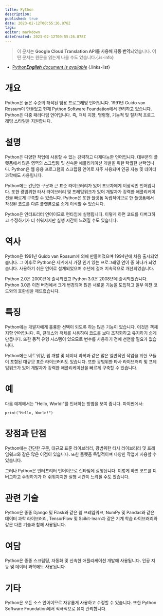 ```yaml
---
title: Python
description: 
published: true
date: 2023-02-12T00:55:26.878Z
tags: 
editor: markdown
dateCreated: 2023-02-12T00:55:26.878Z
---
```


> 이 문서는 **Google Cloud Translation API를 사용해 자동 번역**되었습니다.
어떤 문서는 원문을 읽는게 나을 수도 있습니다.{.is-info}



- [Python***English** document is available*](/en/Knowledge-base/Dictionary/python)
{.links-list}


# 개요
Python은 높은 수준의 해석된 범용 프로그래밍 언어입니다. 1991년 Guido van Rossum이 만들었고 현재 Python Software Foundation에서 관리하고 있습니다. Python은 다중 패러다임 언어입니다. 즉, 객체 지향, 명령형, 기능적 및 절차적 프로그래밍 스타일을 지원합니다.

# 설명
Python은 다양한 작업에 사용할 수 있는 강력하고 다재다능한 언어입니다. 대부분의 플랫폼에서 많은 영역의 스크립팅 및 신속한 애플리케이션 개발을 위한 탁월한 선택입니다. Python은 웹 응용 프로그램의 스크립팅 언어로 자주 사용되며 인공 지능 및 데이터 과학에도 사용됩니다.

Python에는 간단한 구문과 큰 표준 라이브러리가 있어 초보자에게 이상적인 언어입니다. 또한 광범위한 타사 라이브러리 및 프레임워크가 있어 개발자가 강력한 애플리케이션을 빠르게 구축할 수 있습니다. Python은 또한 플랫폼 독립적이므로 한 플랫폼에서 작성된 코드를 다른 플랫폼으로 쉽게 이식할 수 있습니다.

Python은 인터프리터 언어이므로 런타임에 실행됩니다. 이렇게 하면 코드를 디버그하고 수정하기가 더 쉬워지지만 실행 시간이 느려질 수도 있습니다.

# 역사
Python은 1991년 Guido van Rossum에 의해 만들어졌으며 1994년에 처음 출시되었습니다. 그 이후로 Python은 세계에서 가장 인기 있는 프로그래밍 언어 중 하나가 되었습니다. 사용하기 쉬운 언어로 설계되었으며 수년에 걸쳐 지속적으로 개선되었습니다.

Python 2.0은 2000년에 출시되었고 Python 3.0은 2008년에 출시되었습니다. Python 3.0은 이전 버전에서 크게 변경되어 많은 새로운 기능을 도입하고 일부 이전 코드와의 호환성을 깨뜨렸습니다.

# 특징
Python에는 개발자에게 훌륭한 선택이 되도록 하는 많은 기능이 있습니다. 이것은 객체 지향 언어입니다. 즉, 클래스와 객체를 사용하여 코드를 보다 조직화하고 유지하기 쉽게 만듭니다. 또한 동적 유형 시스템이 있으므로 변수를 사용하기 전에 선언할 필요가 없습니다.

Python에는 네트워킹, 웹 개발 및 데이터 과학과 같은 많은 일반적인 작업을 위한 모듈이 포함된 대규모 표준 라이브러리도 있습니다. 또한 광범위한 타사 라이브러리 및 프레임워크가 있어 개발자가 강력한 애플리케이션을 빠르게 구축할 수 있습니다.

# 예
다음 예제에서는 "Hello, World!"를 인쇄하는 방법을 보여 줍니다. 파이썬에서:

```
print("Hello, World!")
```

# 장점과 단점
Python에는 간단한 구문, 대규모 표준 라이브러리, 광범위한 타사 라이브러리 및 프레임워크와 같은 많은 이점이 있습니다. 또한 플랫폼 독립적이며 다양한 작업에 사용할 수 있습니다.

그러나 Python은 인터프리터 언어이므로 런타임에 실행됩니다. 이렇게 하면 코드를 디버그하고 수정하기가 더 쉬워지지만 실행 시간이 느려질 수도 있습니다.

# 관련 기술
Python은 종종 Django 및 Flask와 같은 웹 프레임워크, NumPy 및 Pandas와 같은 데이터 과학 라이브러리, TensorFlow 및 Scikit-learn과 같은 기계 학습 라이브러리와 같은 다른 기술과 함께 사용됩니다.

# 여담
Python은 종종 스크립팅, 자동화 및 신속한 애플리케이션 개발에 사용됩니다. 인공 지능 및 데이터 과학에도 사용됩니다.

# 기타
Python은 오픈 소스 언어이므로 자유롭게 사용하고 수정할 수 있습니다. 또한 Python Software Foundation에서 적극적으로 유지 관리합니다.